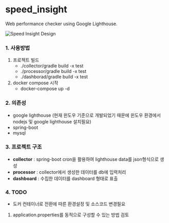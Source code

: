 ﻿# speed_insight
Web performance checker using Google Lighthouse.

![Speed Insight Design](https://www.notion.so/image/https%3A%2F%2Fs3-us-west-2.amazonaws.com%2Fsecure.notion-static.com%2F80ce24bb-6371-48ed-8315-e596fa59d931%2Fspeed_insight_design.png?table=block&id=e6bda937-ebca-4c6c-a4aa-9177b6234359&width=3190&cache=v2)

### 1. 사용방법
 1. 프로젝트 빌드
    - ./collector/gradle build -x test
    - ./processor/gradle build -x test
    - ./dashborad/gradle build -x test
 2. docker compose 시작
    - docker-compose up -d

### 2. 의존성
 - google lighthouse (현재 윈도우 기준으로 개발되었기 때문에 윈도우 환경에서 nodejs 및 google lighthouse 설치필요)
 - spring-boot
 - mysql

### 3. 프로젝트 구조
 - **collector** : spring-boot cron을 활용하여 lighthouse data를 json형식으로 생성
 - **processor** : collector에서 생성한 데이터를 db에 입력처리
 - **dashboard** : 수집한 데이터를 dashboard 형태로 표출

### 4. TODO
 - 도커 컨테이너로 전환에 따른 환경설정 및 소스코드 변경필요
  1. application.properties를 동적으로 구성할 수 있는 방법 검토
